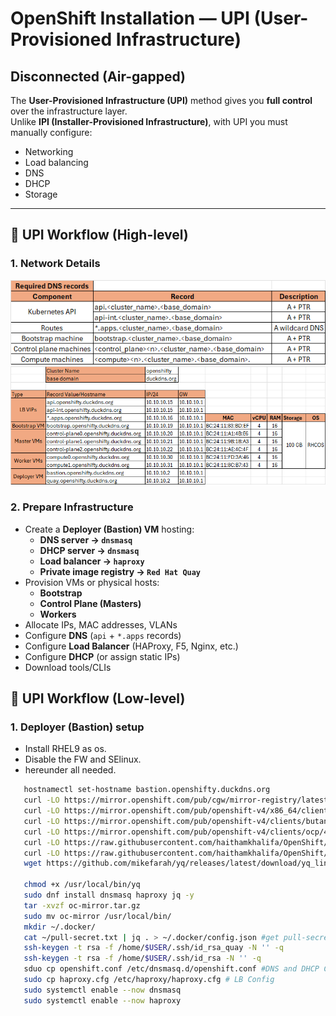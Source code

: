 # OpenShift Installation — UPI (User-Provisioned Infrastructure)
## Disconnected (Air-gapped)

The **User-Provisioned Infrastructure (UPI)** method gives you **full control** over the infrastructure layer.  
Unlike **IPI (Installer-Provisioned Infrastructure)**, with UPI you must manually configure:

- Networking  
- Load balancing  
- DNS  
- DHCP  
- Storage  

---

## 🔹 UPI Workflow (High-level)
### 1. Network Details
![cluster details](image-3.png)
![cluster details](image-1.png)
### 2. Prepare Infrastructure
- Create a **Deployer (Bastion) VM** hosting:
  - **DNS server → `dnsmasq`**
  - **DHCP server → `dnsmasq`**
  - **Load balancer → `haproxy`**
  - **Private image registry → ``Red Hat Quay``**
- Provision VMs or physical hosts:
  - **Bootstrap**
  - **Control Plane (Masters)**
  - **Workers**
- Allocate IPs, MAC addresses, VLANs  
- Configure **DNS** (`api` + `*.apps` records)  
- Configure **Load Balancer** (HAProxy, F5, Nginx, etc.)  
- Configure **DHCP** (or assign static IPs)
- Download tools/CLIs


## 🔹 UPI Workflow (Low-level)
### 1. Deployer (Bastion) setup
- Install RHEL9 as os.
- Disable the FW and SElinux.
- hereunder all needed.
```bash 
   hostnamectl set-hostname bastion.openshifty.duckdns.org
   curl -LO https://mirror.openshift.com/pub/cgw/mirror-registry/latest/mirror-registry-amd64.tar.gz
   curl -LO https://mirror.openshift.com/pub/openshift-v4/x86_64/clients/ocp/latest/oc-mirror.rhel9.tar.gz
   curl -LO https://mirror.openshift.com/pub/openshift-v4/clients/butane/latest/butane-amd64
   curl -LO https://mirror.openshift.com/pub/openshift-v4/clients/ocp/4.18.21/openshift-client-linux.tar.gz
   curl -LO https://raw.githubusercontent.com/haithamkhalifa/OpenShift/refs/heads/master/examples/openshift.conf
   curl -LO https://raw.githubusercontent.com/haithamkhalifa/OpenShift/refs/heads/master/examples/haproxy.cfg
   wget https://github.com/mikefarah/yq/releases/latest/download/yq_linux_amd64 -O /usr/local/bin/yq
   
   chmod +x /usr/local/bin/yq
   sudo dnf install dnsmasq haproxy jq -y
   tar -xvzf oc-mirror.tar.gz
   sudo mv oc-mirror /usr/local/bin/
   mkdir ~/.docker/
   cat ~/pull-secret.txt | jq . > ~/.docker/config.json #get pull-secret from [Red Hat Console](https://console.redhat.com/openshift/downloads)
   ssh-keygen -t rsa -f /home/$USER/.ssh/id_rsa_quay -N '' -q
   ssh-keygen -t rsa -f /home/$USER/.ssh/id_rsa -N '' -q
   sduo cp openshift.conf /etc/dnsmasq.d/openshift.conf #DNS and DHCP Config
   sudo cp haproxy.cfg /etc/haproxy/haproxy.cfg # LB Config
   sudo systemctl enable --now dnsmasq
   sudo systemctl enable --now haproxy